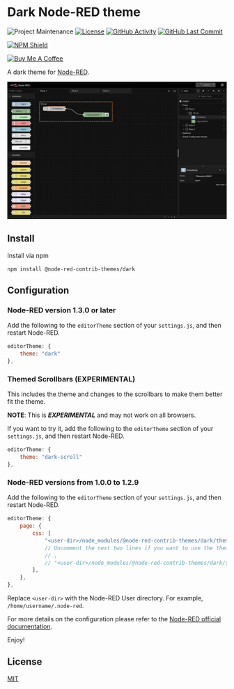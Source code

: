 # Dark Node-RED theme

![Project Maintenance][maintenance-shield]
[![License][license-shield]](LICENSE)
[![GitHub Activity][commits-shield]][commits]
[![GitHub Last Commit][last-commit-shield]][commits]

[![NPM Shield][npm-shield]][npm-package]

<a href="https://www.buymeacoffee.com/mbonani" target="_blank"><img src="https://cdn.buymeacoffee.com/buttons/v2/default-red.png" alt="Buy Me A Coffee" height="60px" width="217px"></a>

A dark theme for [Node-RED][node-red].

![screenshot](https://raw.githubusercontent.com/node-red-contrib-themes/dark/master/images/screenshot.png)

## Install

Install via npm

```shell
npm install @node-red-contrib-themes/dark
```

## Configuration

### Node-RED version 1.3.0 or later

Add the following to the `editorTheme` section of your `settings.js`, and then restart Node-RED.

```js
editorTheme: {
    theme: "dark"
},
```

### Themed Scrollbars (EXPERIMENTAL)

This includes the theme and changes to the scrollbars to make them better fit the theme.

**NOTE**: This is ***EXPERIMENTAL*** and may not work on all browsers.

If you want to try it, add the following to the `editorTheme` section of your `settings.js`, and then restart Node-RED.

```js
editorTheme: {
    theme: "dark-scroll"
},
```

### Node-RED versions from 1.0.0 to 1.2.9

Add the following to the `editorTheme` section of your `settings.js`, and then restart Node-RED.

```js
editorTheme: {
    page: {
        css: [
            "<user-dir>/node_modules/@node-red-contrib-themes/dark/theme.min.css"
            // Uncomment the next two lines if you want to use the themed scrollbars.
            // ,
            // "<user-dir>/node_modules/@node-red-contrib-themes/dark/scrollbars.min.css",
        ],
    },
},
```

Replace `<user-dir>` with the Node-RED User directory. For example, `/home/username/.node-red`.

For more details on the configuration please refer to the
[Node-RED official documentation][node-red-doc].

Enjoy!

## License

[MIT][license]

[commits-shield]: https://img.shields.io/github/commit-activity/y/node-red-contrib-themes/dark.svg
[commits]: https://github.com/node-red-contrib-themes/dark/commits/master
[last-commit-shield]: https://img.shields.io/github/last-commit/node-red-contrib-themes/dark.svg
[license]: https://github.com/node-red-contrib-themes/dark/blob/master/LICENSE
[license-shield]: https://img.shields.io/github/license/node-red-contrib-themes/dark.svg
[maintenance-shield]: https://img.shields.io/maintenance/yes/2021.svg
[node-red-doc]: https://nodered.org/docs/user-guide/runtime/configuration
[node-red]: https://nodered.org/
[npm-package]: https://nodei.co/npm/@node-red-contrib-themes/dark
[npm-shield]: https://nodei.co/npm/@node-red-contrib-themes/dark.png
